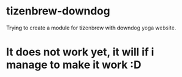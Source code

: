 # tizenbrew-downdog
Trying to create a module for tizenbrew with downdog yoga website.

# It does not work yet, it will if i manage to make it work :D
